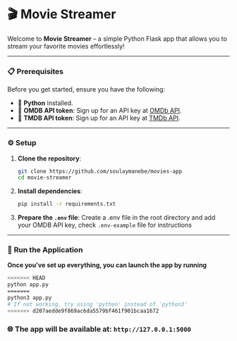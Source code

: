 # 🎬 **Movie Streamer** 

Welcome to **Movie Streamer** – a simple Python Flask app that allows you to stream your favorite movies effortlessly!

---

### 📋 **Prerequisites**

Before you get started, ensure you have the following:

- 🐍 **Python** installed.
- 🎥 **OMDB API token**: Sign up for an API key at [OMDb API](https://www.omdbapi.com/apikey.aspx).
- 🎥 **TMDB API token**: Sign up for an API key at [TMDb API](https://www.themoviedb.org/settings/api).

---

### ⚙️ **Setup**

1. **Clone the repository**:

   ```bash
   git clone https://github.com/soulaymanebe/movies-app
   cd movie-streamer
    ```

2. **Install dependencies**:

    ```bash
    pip install -r requirements.txt
    ```

3. **Prepare the `.env` file**:
    Create a .env file in the root directory and add your OMDB API key, check `.env-example` file for instructions

---

### 🚀 **Run the Application**

**Once you've set up everything, you can launch the app by running**

```bash
<<<<<<< HEAD
python app.py
=======
python3 app.py
# If not working, try using 'python' instead of 'python3'
>>>>>>> d207aedde9f869ac6da5579bf461f901bcaa1672
```

### 🌐 **The app will be available at: `http://127.0.0.1:5000`**
